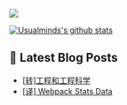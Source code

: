 ![](https://visitor-badge.glitch.me/badge?page_id=Usualminds.Usualminds)

[![Usualminds's github stats](https://github-readme-stats.vercel.app/api?username=Usualminds)](https://github.com/anuraghazra/github-readme-stats)

## 📕 Latest Blog Posts
<!-- BLOG-POST-LIST:START -->
- [[转]工程和工程科学](https://www.qjidea.com/science-in-qian/)
- [[译] Webpack Stats Data](https://www.qjidea.com/webpack-stats-data/)
<!-- BLOG-POST-LIST:END -->
